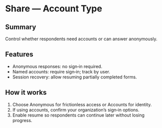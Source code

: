 # Share — Account Type

## Summary

Control whether respondents need accounts or can answer anonymously.

## Features

- Anonymous responses: no sign‑in required.
- Named accounts: require sign‑in; track by user.
- Session recovery: allow resuming partially completed forms.

## How it works

1) Choose Anonymous for frictionless access or Accounts for identity.
2) If using accounts, confirm your organization’s sign‑in options.
3) Enable resume so respondents can continue later without losing progress.

